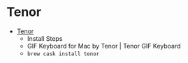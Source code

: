 # Tenor
- [Tenor](https://tenor.com/mac)
  -   Install Steps
  - GIF Keyboard for Mac by Tenor | Tenor GIF Keyboard
  - `brew cask install tenor`
